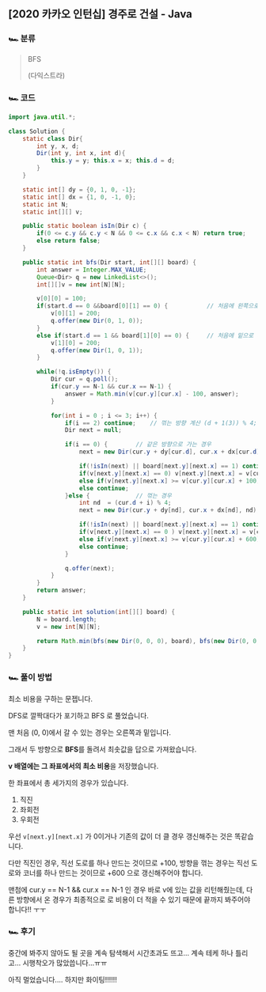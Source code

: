 ## [2020 카카오 인턴십] 경주로 건설 - Java

###   :racing_car: 분류

> BFS
>
> (다익스트라)



###  :racing_car: 코드

```java
import java.util.*;

class Solution {
    static class Dir{
        int y, x, d;
        Dir(int y, int x, int d){
            this.y = y; this.x = x; this.d = d;
        }
    }

    static int[] dy = {0, 1, 0, -1};
    static int[] dx = {1, 0, -1, 0};
    static int N;
    static int[][] v;

    public static boolean isIn(Dir c) {
        if(0 <= c.y && c.y < N && 0 <= c.x && c.x < N) return true;
        else return false;
    }

    public static int bfs(Dir start, int[][] board) {
        int answer = Integer.MAX_VALUE;
        Queue<Dir> q = new LinkedList<>();
        int[][]v = new int[N][N];

        v[0][0] = 100;
        if(start.d == 0 &&board[0][1] == 0) {           // 처음에 왼쪽으로 가는 경우
            v[0][1] = 200;
            q.offer(new Dir(0, 1, 0));
        }
        else if(start.d == 1 && board[1][0] == 0) {     // 처음에 밑으로 가는 경우
            v[1][0] = 200;
            q.offer(new Dir(1, 0, 1));
        }

        while(!q.isEmpty()) {
            Dir cur = q.poll();
            if(cur.y == N-1 && cur.x == N-1) {                
                answer = Math.min(v[cur.y][cur.x] - 100, answer);
            }

            for(int i = 0 ; i <= 3; i++) {
                if(i == 2) continue;    // 꺾는 방향 계산 (d + 1(3)) % 4;
                Dir next = null;

                if(i == 0) {        // 같은 방향으로 가는 경우
                    next = new Dir(cur.y + dy[cur.d], cur.x + dx[cur.d], cur.d); 

                    if(!isIn(next) || board[next.y][next.x] == 1) continue;
                    if(v[next.y][next.x] == 0) v[next.y][next.x] = v[cur.y][cur.x] + 100;
                    else if(v[next.y][next.x] >= v[cur.y][cur.x] + 100) v[next.y][next.x] = v[cur.y][cur.x] + 100;
                    else continue;
                }else {             // 꺾는 경우
                    int nd  = (cur.d + i) % 4;
                    next = new Dir(cur.y + dy[nd], cur.x + dx[nd], nd); 

                    if(!isIn(next) || board[next.y][next.x] == 1) continue;
                    if(v[next.y][next.x] == 0 ) v[next.y][next.x] = v[cur.y][cur.x] + 600;
                    else if(v[next.y][next.x] >= v[cur.y][cur.x] + 600) v[next.y][next.x] = v[cur.y][cur.x] + 600;
                    else continue;
                }

                q.offer(next);
            }
        }
        return answer;
    }

    public static int solution(int[][] board) {
        N = board.length;
        v = new int[N][N];

        return Math.min(bfs(new Dir(0, 0, 0), board), bfs(new Dir(0, 0, 1), board));            // 오른쪽으로 가는 경우와 밑으로 가는 경우 중 최솟값
    }
}
```



### :racing_car: 풀이 방법

최소 비용을 구하는 문젭니다.

DFS로 깔짝대다가 포기하고 BFS 로 풀었습니다.



맨 처음 (0, 0)에서 갈 수 있는 경우는 오른쪽과 밑입니다.

그래서 두 방향으로 **BFS**를 돌려서 최솟값을 답으로 가져왔습니다.

**v 배열에는 그 좌표에서의 최소 비용**을 저장했습니다.

 

한 좌표에서 총 세가지의 경우가 있습니다.

1. 직진
2. 좌회전
3. 우회전

우선 `v[next.y][next.x]` 가 0이거나 기존의 값이 더 클 경우 갱신해주는 것은 똑같습니다.

다만 직진인 경우, 직선 도로를 하나 만드는 것이므로 +100, 방향을 꺾는 경우는 직선 도로와 코너를 하나 만드는 것이므로 +600 으로 갱신해주어야 합니다.

 

맨첨에 cur.y == N-1 && cur.x == N-1 인 경우 바로 v에 있는 값을 리턴해줬는데, 다른 방향에서 온 경우가 최종적으로 로 비용이 더 적을 수 있기 때문에 끝까지 봐주어야 합니다!! ㅜㅜ

 

###  :racing_car: 후기 

중간에 봐주지 않아도 될 곳을 계속 탐색해서 시간초과도 뜨고... 계속 테케 하나 틀리고... 시행착오가 많았씁니다...ㅠㅠ

아직 멀었습니다.... 하지만 화이팅!!!!!!